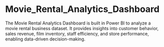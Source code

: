 # Movie_Rental_Analytics_Dashboard
The Movie Rental Analytics Dashboard is built in Power BI to analyze a movie rental business dataset. It provides insights into customer behavior, sales revenue, film inventory, staff efficiency, and store performance, enabling data-driven decision-making.
